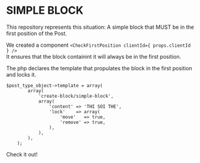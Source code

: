 # SIMPLE BLOCK

This repository represents this situation:
A simple block that MUST be in the first position of the Post.

We created a component `<CheckFirstPosition clientId={ props.clientId } />`  
It ensures that the block containint it will always be in the first position.

The php declares the template that propulates the block in the first position and locks it.

```
$post_type_object->template = array(
		array(
			'create-block/simple-block',
			array(
				'content' => 'THI SOI THE',
				'lock'    => array(
					'move'   => true,
					'remove' => true,
				),
			),
		),
	);
```

Check it out!

